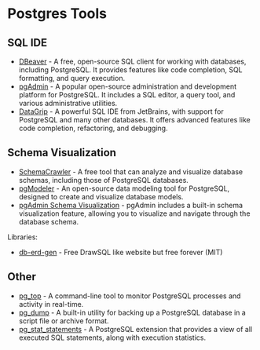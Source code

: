 # Postgres Tools

## SQL IDE

- [DBeaver](https://dbeaver.io/) - A free, open-source SQL client for working with databases, including PostgreSQL. It provides features like code completion, SQL formatting, and query execution.
- [pgAdmin](https://www.pgadmin.org/) - A popular open-source administration and development platform for PostgreSQL. It includes a SQL editor, a query tool, and various administrative utilities.
- [DataGrip](https://www.jetbrains.com/datagrip/) - A powerful SQL IDE from JetBrains, with support for PostgreSQL and many other databases. It offers advanced features like code completion, refactoring, and debugging.

## Schema Visualization

- [SchemaCrawler](https://www.schemacrawler.com/) - A free tool that can analyze and visualize database schemas, including those of PostgreSQL databases.
- [pgModeler](https://pgmodeler.io/) - An open-source data modeling tool for PostgreSQL, designed to create and visualize database models.
- [pgAdmin Schema Visualization](https://www.pgadmin.org/docs/pgadmin4/development/schema_viewer.html) - pgAdmin includes a built-in schema visualization feature, allowing you to visualize and navigate through the database schema.

Libraries: 
- [db-erd-gen](https://github.com/r48n34/db-erd-gen) - Free DrawSQL like website but free forever (MIT)

## Other

- [pg_top](https://github.com/CatchAll/pg_top) - A command-line tool to monitor PostgreSQL processes and activity in real-time.
- [pg_dump](https://www.postgresql.org/docs/current/app-pgdump.html) - A built-in utility for backing up a PostgreSQL database in a script file or archive format.
- [pg_stat_statements](https://www.postgresql.org/docs/current/pgstatstatements.html) - A PostgreSQL extension that provides a view of all executed SQL statements, along with execution statistics.
